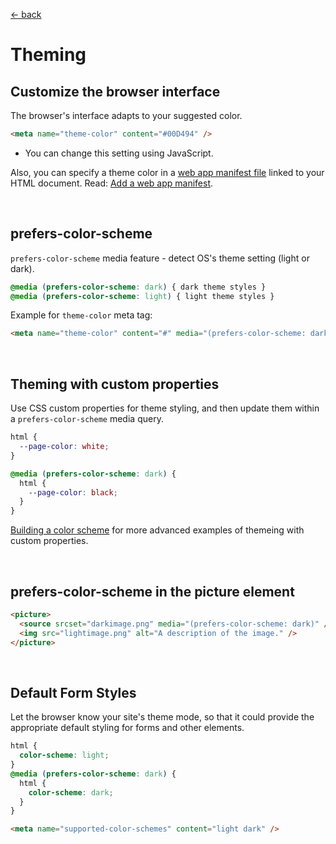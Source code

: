 [&larr; back](./README.md)

# Theming

## Customize the browser interface

The browser's interface adapts to your suggested color.

```html
<meta name="theme-color" content="#00D494" />
```

- You can change this setting using JavaScript.

Also, you can specify a theme color in a [web app manifest file](https://developer.mozilla.org/en-US/docs/Web/Manifest) linked to your HTML document. Read: [Add a web app manifest](https://web.dev/add-manifest/).

<br>

## prefers-color-scheme

`prefers-color-scheme` media feature - detect OS's theme setting (light or dark).

```css
@media (prefers-color-scheme: dark) { dark theme styles }
@media (prefers-color-scheme: light) { light theme styles }
```

Example for `theme-color` meta tag:

```html
<meta name="theme-color" content="#" media="(prefers-color-scheme: dark)" />
```

<br>

## Theming with custom properties

Use CSS custom properties for theme styling, and then update them within a `prefers-color-scheme` media query.

```css
html {
  --page-color: white;
}

@media (prefers-color-scheme: dark) {
  html {
    --page-color: black;
  }
}
```

[Building a color scheme](https://web.dev/building-a-color-scheme/) for more advanced examples of themeing with custom properties.

<br>

## prefers-color-scheme in the picture element

```html
<picture>
  <source srcset="darkimage.png" media="(prefers-color-scheme: dark)" />
  <img src="lightimage.png" alt="A description of the image." />
</picture>
```

<br>

## Default Form Styles

Let the browser know your site's theme mode, so that it could provide the appropriate default styling for forms and other elements.

```css
html {
  color-scheme: light;
}
@media (prefers-color-scheme: dark) {
  html {
    color-scheme: dark;
  }
}
```

```html
<meta name="supported-color-schemes" content="light dark" />
```

<br>
